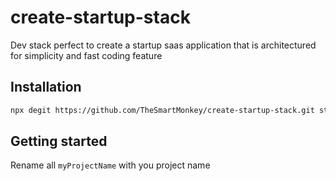 # create-startup-stack

Dev stack perfect to create a startup saas application that is architectured for simplicity and fast coding feature

## Installation

```sh
npx degit https://github.com/TheSmartMonkey/create-startup-stack.git startup-stack
```

## Getting started

Rename all `myProjectName` with you project name
